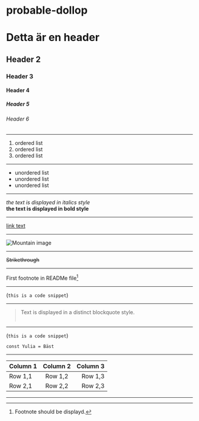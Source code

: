# probable-dollop

# Detta är en header
## Header 2
### Header 3
#### Header 4
##### Header 5
###### Header 6
___

1. ordered list
2. ordered list
3. ordered list
___

* unordered list
* unordered list
* unordered list
___

*the text is displayed in italics style*<br>
**the text is displayed in bold style**
<br>
___

[link text](http://example.com)
___

![Mountain image](https://mdg.imgix.net/assets/images/san-juan-mountains.jpg?auto=format&fit=clip&q=40&w=1080)
___

~~Strikethrough~~

___

First footnote in READMe file[^1]
[^1]: Footnote should be displayd.
___

(`this is a code snippet`)
___

> Text is displayed in a distinct blockquote style.<br><br>

___

(`this is a code snippet`)
```
const Yulia = Bäst
```
___

| Column 1    | Column 2    | Column 3      |
| :---        |    :----:   |          ---: |
| Row 1,1     | Row 1,2     | Row 1,3       |
| Row 2,1     | Row 2,2     | Row 2,3       |



___
[^1]: Footnote should be displayd.


[^1]: Footnote should be displayd.
